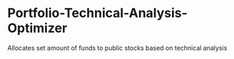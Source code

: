 # Portfolio-Technical-Analysis-Optimizer
Allocates set amount of funds to public stocks based on technical analysis
